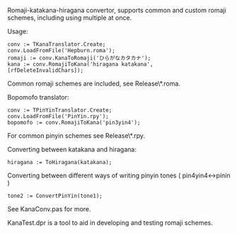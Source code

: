﻿Romaji-katakana-hiragana convertor, supports common and custom romaji schemes, including using multiple at once.

Usage:

    conv := TKanaTranslator.Create;
    conv.LoadFromFile('Hepburn.roma');
    romaji := conv.KanaToRomaji('ひらがなカタカナ');
    kana := conv.RomajiToKana('hiragana katakana', [rfDeleteInvalidChars]);

Common romaji schemes are included, see Release\\*.roma.

Bopomofo translator:

    conv := TPinYinTranslator.Create;
    conv.LoadFromFile('PinYin.rpy');
    bopomofo := conv.RomajiToKana('pin3yin4');

For common pinyin schemes see Release\\*.rpy.

Converting between katakana and hiragana:

    hiragana := ToHiragana(katakana);

Converting between different ways of writing pinyin tones ( pin4yin4<->pínín )

    tone2 := ConvertPinYin(tone1);

See KanaConv.pas for more.

KanaTest.dpr is a tool to aid in developing and testing romaji schemes.